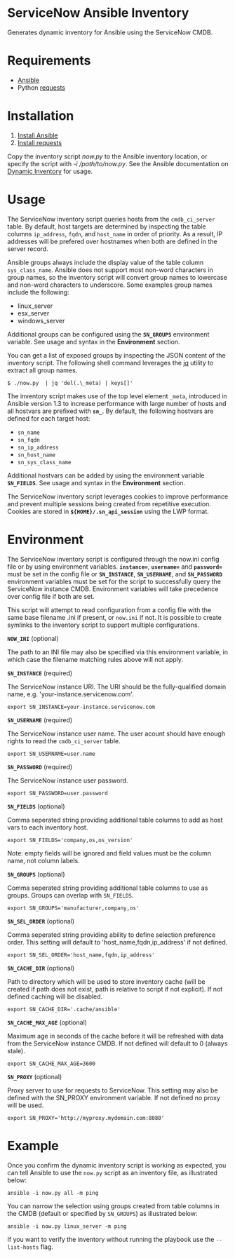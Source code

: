 # ServiceNow Ansible Inventory 
Generates dynamic inventory for Ansible using the ServiceNow CMDB.

# Requirements
- [Ansible](http://docs.ansible.com/intro_getting_started.html)
- Python [requests](http://docs.python-requests.org/en/master/)

# Installation

1. [Install Ansible](http://docs.ansible.com/ansible/intro_installation.html)
2. [Install requests](http://docs.python-requests.org/en/master/user/install/)

Copy the inventory script _now.py_ to the Ansible inventory location, or specify the script with _-i /path/to/now.py_. See the Ansible documentation on [Dynamic Inventory](http://docs.ansible.com/ansible/intro_dynamic_inventory.html#using-inventory-directories-and-multiple-inventory-sources) for usage.

# Usage

The ServiceNow inventory script queries hosts from the `cmdb_ci_server` table. By default, host targets are determined by inspecting the table columns `ip_address`, `fqdn`, and `host_name` in order of priority.  As a result, IP addresses will be prefered over hostnames when both are defined in the server record.

Ansible groups always include the display value of the table column `sys_class_name`. Ansible does not support most non-word characters in group names, so the inventory script will convert group names to lowercase and non-word characters to underscore. Some examples group names include the following:

* linux_server
* esx_server
* windows_server

Additional groups can be configured using the **`SN_GROUPS`** environment variable. See usage and syntax in the **Environment** section.

You can get a list of exposed groups by inspecting the JSON content of the inventory script. The following shell command leverages the [jq](https://stedolan.github.io/jq/) utility to extract all group names. 

    $ ./now.py  | jq 'del(.\_meta) | keys[]'

The inventory script makes use of the top level element `_meta`, introduced in Ansible version 1.3 to increase performance with large number of hosts and all hostvars are prefixed with **`sn_`**. By default, the following hostvars are defined for each target host:

* `sn_name`
* `sn_fqdn`
* `sn_ip_address`
* `sn_host_name`
* `sn_sys_class_name`

Additional hostvars can be added by using the environment variable **`SN_FIELDS`**.  See usage and syntax in the **Environment** section.

The ServiceNow inventory script leverages cookies to improve performance and prevent multiple sessions being created from repetitive execution. Cookies are stored in **`${HOME}/.sn_api_session`** using the LWP format.

# Environment

The ServiceNow inventory script is configured through the now.ini config file or by using environment variables.  **`instance=`**, **`username=`** and **`password=`** must be set in the config file or **`SN_INSTANCE`**, **`SN_USERNAME`**, and **`SN_PASSWORD`** environment variables must be set for the script to successfully query the ServiceNow instance CMDB. Environment variables will take precedence over config file if both are set. 

This script will attempt to read configuration from a config file with the same base filename .ini if present, or `now.ini` if not.  It is possible to create symlinks to the inventory script to support multiple configurations.

**`NOW_INI`** (optional)

The path to an INI file may also be specified via this environment variable, in which case the filename matching rules above will not apply.

**`SN_INSTANCE`** (required)

The ServiceNow instance URI. The URI should be the fully-qualified domain name, e.g. 'your-instance.servicenow.com'.

    export SN_INSTANCE=your-instance.servicenow.com


**`SN_USERNAME`** (required)

The ServiceNow instance user name. The user acount should have enough rights to read the `cmdb_ci_server` table.

    export SN_USERNAME=user.name


**`SN_PASSWORD`** (required)

The ServiceNow instance user password.

    export SN_PASSWORD=user.password


**`SN_FIELDS`** (optional)

Comma seperated string providing additional table columns to add as host vars to each inventory host.

    export SN_FIELDS='company,os,os_version'

Note: empty fields will be ignored and field values must be the column name, not column labels.


**`SN_GROUPS`** (optional)

Comma seperated string providing additional table columns to use as groups. Groups can overlap with `SN_FIELDS`.

    export SN_GROUPS='manufacturer,company,os'

**`SN_SEL_ORDER`** (optional)

Comma seperated string providing ability to define selection preference order. This setting will default to 'host_name,fqdn,ip_address' if not defined.

    export SN_SEL_ORDER='host_name,fqdn,ip_address'

**`SN_CACHE_DIR`** (optional)

Path to directory which will be used to store inventory cache (will be created if path does not exist, path is relative to script if not explicit). If not defined caching will be disabled.

    export SN_CACHE_DIR='.cache/ansible'

**`SN_CACHE_MAX_AGE`** (optional)

Maximum age in seconds of the cache before it will be refreshed with data from the ServiceNow instance CMDB. If not defined will default to 0 (always stale).

    export SN_CACHE_MAX_AGE=3600

**`SN_PROXY`** (optional)

Proxy server to use for requests to ServiceNow. This setting may also be defined with the SN_PROXY environment variable. If not defined no proxy will be used.

    export SN_PROXY='http://myproxy.mydomain.com:8080'



# Example

Once you confirm the dynamic inventory script is working as expected, you can tell Ansible to use the `now.py` script as an inventory file, as illustrated below:

    ansible -i now.py all -m ping

You can narrow the selection using groups created from table columns in the CMDB (default or specified by `SN_GROUPS`) as illustrated below:

    ansible -i now.py linux_server -m ping

If you want to verify the inventory without running the playbook use the `--list-hosts` flag.
